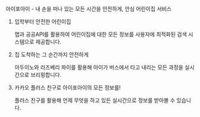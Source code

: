 
 아이포아이
\- 내 손을 떠나 있는 모든 시간을 안전하게, 안심 어린이집 서비스

1. 입학부터 안전한 어린이집

   맵과 공공API를 활용하여 어린이집에 대한 모든 정보를 사용자에 최적화된 검색 시스템으로 제공합니다.

2. 집 도착하는 그 순간까지 안전하게

   아두이노와 라즈베리 파이를 활용해 아이가 버스에서 타고 내리는 모든 과정을 실시간으로 브리핑합니다.

3. 카카오 플러스 친구로 아이포아이의 모든 정보를!

   플러스 친구를 활용해 언제 무엇을 하고 있든 실시간으로 정보를 받아볼 수 있습니다.

